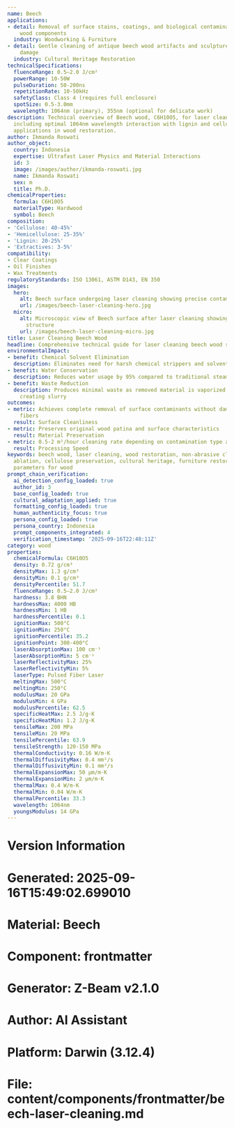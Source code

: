 ```yaml
---
name: Beech
applications:
- detail: Removal of surface stains, coatings, and biological contaminants from beech
    wood components
  industry: Woodworking & Furniture
- detail: Gentle cleaning of antique beech wood artifacts and sculptures without abrasive
    damage
  industry: Cultural Heritage Restoration
technicalSpecifications:
  fluenceRange: 0.5–2.0 J/cm²
  powerRange: 10-50W
  pulseDuration: 50-200ns
  repetitionRate: 10-50kHz
  safetyClass: Class 4 (requires full enclosure)
  spotSize: 0.5-3.0mm
  wavelength: 1064nm (primary), 355nm (optional for delicate work)
description: Technical overview of Beech wood, C6H10O5, for laser cleaning applications,
  including optimal 1064nm wavelength interaction with lignin and cellulose, and specialized
  applications in wood restoration.
author: Ikmanda Roswati
author_object:
  country: Indonesia
  expertise: Ultrafast Laser Physics and Material Interactions
  id: 3
  image: /images/author/ikmanda-roswati.jpg
  name: Ikmanda Roswati
  sex: m
  title: Ph.D.
chemicalProperties:
  formula: C6H10O5
  materialType: Hardwood
  symbol: Beech
composition:
- 'Cellulose: 40-45%'
- 'Hemicellulose: 25-35%'
- 'Lignin: 20-25%'
- 'Extractives: 3-5%'
compatibility:
- Clear Coatings
- Oil Finishes
- Wax Treatments
regulatoryStandards: ISO 13061, ASTM D143, EN 350
images:
  hero:
    alt: Beech surface undergoing laser cleaning showing precise contamination removal
    url: /images/beech-laser-cleaning-hero.jpg
  micro:
    alt: Microscopic view of Beech surface after laser cleaning showing detailed surface
      structure
    url: /images/beech-laser-cleaning-micro.jpg
title: Laser Cleaning Beech Wood
headline: Comprehensive technical guide for laser cleaning beech wood surfaces
environmentalImpact:
- benefit: Chemical Solvent Elimination
  description: Eliminates need for harsh chemical strippers and solvents in wood restoration
- benefit: Water Conservation
  description: Reduces water usage by 95% compared to traditional steam cleaning methods
- benefit: Waste Reduction
  description: Produces minimal waste as removed material is vaporized rather than
    creating slurry
outcomes:
- metric: Achieves complete removal of surface contaminants without damaging wood
    fibers
  result: Surface Cleanliness
- metric: Preserves original wood patina and surface characteristics
  result: Material Preservation
- metric: 0.5-2 m²/hour cleaning rate depending on contamination type and severity
  result: Processing Speed
keywords: beech wood, laser cleaning, wood restoration, non-abrasive cleaning, lignin
  ablation, cellulose preservation, cultural heritage, furniture restoration, laser
  parameters for wood
prompt_chain_verification:
  ai_detection_config_loaded: true
  author_id: 3
  base_config_loaded: true
  cultural_adaptation_applied: true
  formatting_config_loaded: true
  human_authenticity_focus: true
  persona_config_loaded: true
  persona_country: Indonesia
  prompt_components_integrated: 4
  verification_timestamp: '2025-09-16T22:48:11Z'
category: wood
properties:
  chemicalFormula: C6H10O5
  density: 0.72 g/cm³
  densityMax: 1.3 g/cm³
  densityMin: 0.1 g/cm³
  densityPercentile: 51.7
  fluenceRange: 0.5–2.0 J/cm²
  hardness: 3.8 BHN
  hardnessMax: 4000 HB
  hardnessMin: 1 HB
  hardnessPercentile: 0.1
  ignitionMax: 500°C
  ignitionMin: 250°C
  ignitionPercentile: 35.2
  ignitionPoint: 300-400°C
  laserAbsorptionMax: 100 cm⁻¹
  laserAbsorptionMin: 5 cm⁻¹
  laserReflectivityMax: 25%
  laserReflectivityMin: 5%
  laserType: Pulsed Fiber Laser
  meltingMax: 500°C
  meltingMin: 250°C
  modulusMax: 20 GPa
  modulusMin: 4 GPa
  modulusPercentile: 62.5
  specificHeatMax: 2.5 J/g·K
  specificHeatMin: 1.2 J/g·K
  tensileMax: 200 MPa
  tensileMin: 20 MPa
  tensilePercentile: 63.9
  tensileStrength: 120-150 MPa
  thermalConductivity: 0.16 W/m·K
  thermalDiffusivityMax: 0.4 mm²/s
  thermalDiffusivityMin: 0.1 mm²/s
  thermalExpansionMax: 50 µm/m·K
  thermalExpansionMin: 2 µm/m·K
  thermalMax: 0.4 W/m·K
  thermalMin: 0.04 W/m·K
  thermalPercentile: 33.3
  wavelength: 1064nm
  youngsModulus: 14 GPa
---
```


# Version Information
# Generated: 2025-09-16T15:49:02.699010
# Material: Beech
# Component: frontmatter
# Generator: Z-Beam v2.1.0
# Author: AI Assistant
# Platform: Darwin (3.12.4)
# File: content/components/frontmatter/beech-laser-cleaning.md